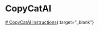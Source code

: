 # CopyCatAI

[# CopyCatAI Instructions](https://313372600.notion.site/f94df67d0f3e47c89bd93810e38fb272?v=e8ca78c441a44a58818ef8833f5665f8&pvs=4){:target="_blank"}
